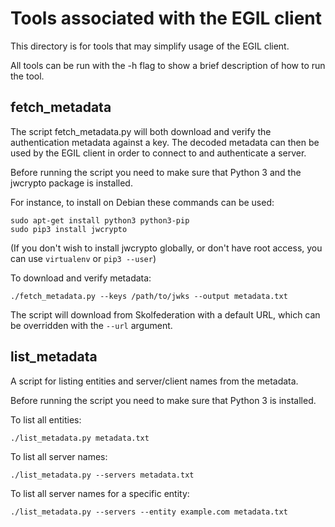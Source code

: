 # Tools associated with the EGIL client

This directory is for tools that may simplify usage of the
EGIL client.

All tools can be run with the -h flag to show a brief description
of how to run the tool.

## fetch_metadata
The script fetch_metadata.py will both download and verify the authentication
metadata against a key. The decoded metadata can then be used by the EGIL
client in order to connect to and authenticate a server.

Before running the script you need to make sure that Python 3 and the jwcrypto
package is installed.

For instance, to install on Debian these commands can be used:

```
sudo apt-get install python3 python3-pip
sudo pip3 install jwcrypto
```

(If you don't wish to install jwcrypto globally, or don't have root access,
you can use ```virtualenv``` or ```pip3 --user```)

To download and verify metadata:

```
./fetch_metadata.py --keys /path/to/jwks --output metadata.txt
```

The script will download from Skolfederation with a default URL, which can be
overridden with the `--url` argument.

## list_metadata
A script for listing entities and server/client names from the metadata.

Before running the script you need to make sure that Python 3 is installed.

To list all entities:

```
./list_metadata.py metadata.txt
```

To list all server names:

```
./list_metadata.py --servers metadata.txt
```

To list all server names for a specific entity:

```
./list_metadata.py --servers --entity example.com metadata.txt
```
